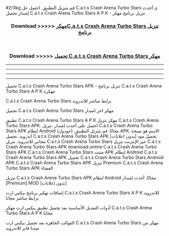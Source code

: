 #2r3kg قم بتنزيل التطبيق. احصل عل C.a.t.s Crash Arena Turbo Stars  ى أحدث إصدار.تحميل C.a.t.s Crash Arena Turbo Stars  A P K - تنزيل برنامج مهكر



<div align="center">
<h3>Download >>>>> <a href="https://ar-sites.web.app/?ar= C.a.t.s Crash Arena Turbo Stars ">مهكرC.a.t.s Crash Arena Turbo Stars  تنزيل برنامج</a></h3><br>

<h3>Download >>>>> <a href="https://ar-sites.web.app/?ar= C.a.t.s Crash Arena Turbo Stars ">تحميل C.a.t.s Crash Arena Turbo Stars  مهكر</a></h3>
</div>


----------------------------------------------------------

----------------------------------------------------------

----------------------------------------------------------

----------------------------------------------------------


تحميل C.a.t.s Crash Arena Turbo Stars  APK - تنزيل برنامج C.a.t.s Crash Arena Turbo Stars  A P K مهكرة

C.a.t.s Crash Arena Turbo Stars  برابط مباشر للاندرويد

تحميل C.a.t.s Crash Arena Turbo Stars  مهكر اخر اصدار

تطبيق C.a.t.s Crash Arena Turbo Stars  A P K مهكر
تنزيل C.a.t.s Crash Arena Turbo Stars  APK. احصل على أحدث إصدار.
تنزيل C.a.t.s Crash Arena Turbo Stars  APK لنظام Android مجانًا.
قم بتنزيل التطبيق. {جودول} APK. الاسم هو نسخة أندرويد.
تحميل C.a.t.s Crash Arena Turbo Stars  APK [بدون اعلانات]
تحميل مود مجاني للاندرويد.
تنزيل C.a.t.s Crash Arena Turbo Stars  عبر الإنترنت
تنزيل C.a.t.s Crash Arena Turbo Stars  APK
download.online C.a.t.s Crash Arena Turbo Stars  APK
C.a.t.s Crash Arena Turbo Stars  مثبت APK لنظام Android
C.a.t.s Crash Arena Turbo Stars  APK
تحميل C.a.t.s Crash Arena Turbo Stars  Android APK
C.a.t.s Crash Arena Turbo Stars  APK تنزيل Premium
C.a.t.s Crash Arena Turbo Stars  APK الفضاء

تنزيل C.a.t.s Crash Arena Turbo Stars  APK لنظام Android مجانًا. أحدث إصدار [Premium] MOD [بدون إعلانات]

إضافات تهكير برنامج بيكس ارت C.a.t.s Crash Arena Turbo Stars  A P K للاندرويد برابط مباشر مجانا

أدوات التعديل الأساسية بعد تحميل تطبيق بيكس ارت مهكر C.a.t.s Crash Arena Turbo Stars  A P K مجانا

القوالب الجاهزة بعد تحميل بيكس ارت C.a.t.s Crash Arena Turbo Stars  مهكر من ميديا فاير للاندرويد



